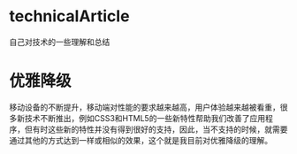 # technicalArticle
自己对技术的一些理解和总结

# 优雅降级
移动设备的不断提升，移动端对性能的要求越来越高，用户体验越来越被看重，很多新技术不断推出，例如CSS3和HTML5的一些新特性帮助我们改善了应用程序，但有时这些新的特性并没有得到很好的支持，因此，当不支持的时候，就需要通过其他的方式达到一样或相似的效果，这个就是我目前对优雅降级的理解。
